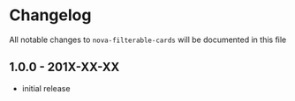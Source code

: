 # Changelog

All notable changes to `nova-filterable-cards` will be documented in this file

## 1.0.0 - 201X-XX-XX

- initial release
